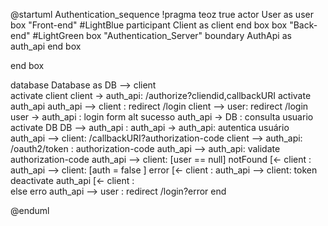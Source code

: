 @startuml Authentication_sequence
!pragma teoz true
actor User as user
box "Front-end" #LightBlue
    participant Client as client
end box 
box "Back-end" #LightGreen
    box "Authentication_Server"
        boundary AuthApi  as auth_api 
    end box 

end box

database Database as DB
 --> client  
activate client
client -> auth_api: /authorize?cliendid,callbackURI
activate auth_api
auth_api --> client : redirect /login
client --> user: redirect /login
user -> auth_api : login form
alt sucesso 
  auth_api -> DB : consulta usuario 
  activate DB
  DB --> auth_api : 
  auth_api -> auth_api: autentica usuário 
  auth_api --> client: /callbackURI?authorization-code
  client --> auth_api: /oauth2/token : authorization-code
  auth_api --> auth_api: validate authorization-code
 auth_api --> client: [user == null] notFound
    [<- client :
    auth_api --> client: [auth = false ] error
    [<- client :
    auth_api --> client: token
    deactivate auth_api
    [<- client :   
else erro
  auth_api --> user : redirect /login?error
end 
    
@enduml
